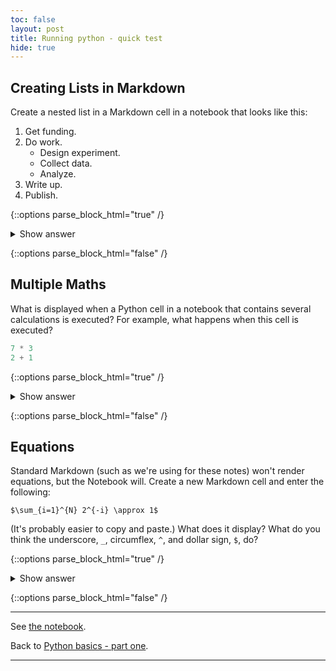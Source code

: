 ```yaml
---
toc: false
layout: post
title: Running python - quick test
hide: true
---
```


## Creating Lists in Markdown

Create a nested list in a Markdown cell in a notebook that looks like this:

1.  Get funding.
2.  Do work.
    *   Design experiment.
    *   Collect data.
    *   Analyze.
3.  Write up.
4.  Publish.

{::options parse_block_html="true" /}
<details>
  <summary markdown="span">Show answer</summary>

Note that the bullet list is indented 2 spaces so that it is inline with the items of the numbered list.
~~~
1.  Get funding.
2.  Do work.
    *   Design experiment.
    *   Collect data.
    *   Analyze.
3.  Write up.
4.  Publish.
~~~
   
</details>

{::options parse_block_html="false" /}

## Multiple Maths

What is displayed when a Python cell in a notebook
that contains several calculations is executed?
For example, what happens when this cell is executed?

~~~python
7 * 3
2 + 1
~~~


{::options parse_block_html="true" /}
<details>
  <summary markdown="span">Show answer</summary>

Python returns the output of the last calculation. The output is:
~~~python
3
~~~
   
</details>

{::options parse_block_html="false" /}

## Equations

Standard Markdown (such as we're using for these notes) won't render equations, but the Notebook will.
Create a new Markdown cell and enter the following:

~~~
$\sum_{i=1}^{N} 2^{-i} \approx 1$
~~~

(It's probably easier to copy and paste.) What does it display? What do you think the underscore, `_`, circumflex, `^`, and dollar sign, `$`, do?

{::options parse_block_html="true" /}
<details>
  <summary markdown="span">Show answer</summary>

The notebook shows the equation as it would be rendered from [LaTeX]() equation syntax.

- The dollar sign, `$`, is used to tell markdown that the text in between is a latex equation.
- underscore, `_`, is used for subscripts
- circumflex, `^`, is used for superscripts.
- A pair of curly braces, `{` and `}`, is used to group text together so that the statement `i=1` becomes the the subscript and `N` becomes the superscript.
- Similarly, `-i` is in curly braces to make the whole statement the superscript for `2`.
- `\sum` and `\approx` are latex commands for "sum over" and "approximate" symbols. 
   
</details>

{::options parse_block_html="false" /}

---

See [the notebook](https://nu-cem.github.io/CompPhys/2021/08/02/02-Variables-Assignment.html).

Back to [Python basics - part one](https://nu-cem.github.io/CompPhys/2021/08/02/Python_basics_one.html).

---
